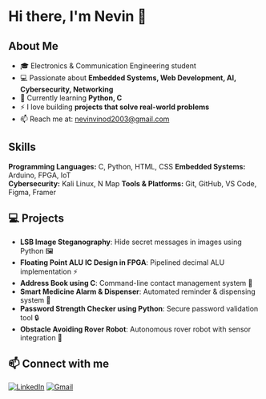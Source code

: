 # Hi there, I'm Nevin 👋

## About Me
- 🎓 Electronics & Communication Engineering student  
- 💻 Passionate about **Embedded Systems, Web Development, AI, Cybersecurity, Networking**  
- 🌱 Currently learning **Python, C**  
- ⚡ I love building **projects that solve real-world problems**  
- 📫 Reach me at: nevinvinod2003@gmail.com

## Skills
**Programming Languages:** C, Python, HTML, CSS
**Embedded Systems:** Arduino, FPGA, IoT  
**Cybersecurity:** Kali Linux, N Map
**Tools & Platforms:** Git, GitHub, VS Code, Figma, Framer

## 💻 Projects
- **LSB Image Steganography**: Hide secret messages in images using Python 🖼️  
- **Floating Point ALU IC Design in FPGA**: Pipelined decimal ALU implementation ⚡  
- **Address Book using C**: Command-line contact management system 📒  
- **Smart Medicine Alarm & Dispenser**: Automated reminder & dispensing system 💊  
- **Password Strength Checker using Python**: Secure password validation tool 🔒  
- **Obstacle Avoiding Rover Robot**: Autonomous rover robot with sensor integration 🤖

## 📫 Connect with me
[![LinkedIn](https://img.shields.io/badge/-LinkedIn-0A66C2?style=for-the-badge&logo=linkedin&logoColor=white)](https://linkedin.com/in/nevinvinod2003)  [![Gmail](https://img.shields.io/badge/-Gmail-D14836?style=for-the-badge&logo=gmail&logoColor=white)](mailto:nevinvinod2003@gmail.com)
